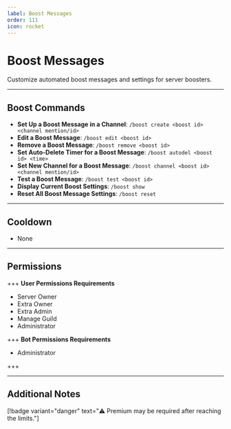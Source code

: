```yaml
---
label: Boost Messages
order: 111
icon: rocket
---
```


# Boost Messages

Customize automated boost messages and settings for server boosters.

---

## Boost Commands

- **Set Up a Boost Message in a Channel**: `/boost create <boost id> <channel mention/id>`
- **Edit a Boost Message**: `/boost edit <boost id>`
- **Remove a Boost Message**: `/boost remove <boost id>`
- **Set Auto-Delete Timer for a Boost Message**: `/boost autodel <boost id> <time>`
- **Set New Channel for a Boost Message**: `/boost channel <boost id> <channel mention/id>`
- **Test a Boost Message**: `/boost test <boost id>`
- **Display Current Boost Settings**: `/boost show`
- **Reset All Boost Message Settings**: `/boost reset`

---

## Cooldown

- None

---

## Permissions

+++ **User Permissions Requirements**

- Server Owner
- Extra Owner
- Extra Admin
- Manage Guild
- Administrator

+++ **Bot Permissions Requirements**

- Administrator

+++

---

## Additional Notes

[!badge variant="danger" text="⚠️ Premium may be required after reaching the limits."]
